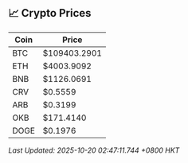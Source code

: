 ## 📈 Crypto Prices

| Coin | Price |
| ---- | ----- |
| BTC | $109403.2901 |
| ETH | $4003.9092 |
| BNB | $1126.0691 |
| CRV | $0.5559 |
| ARB | $0.3199 |
| OKB | $171.4140 |
| DOGE | $0.1976 |

_Last Updated: 2025-10-20 02:47:11.744 +0800 HKT_